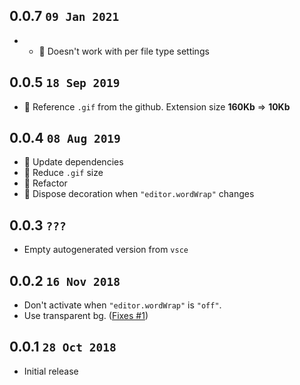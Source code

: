 ## 0.0.7 `09 Jan 2021`

- - 🐛 Doesn't work with per file type settings

## 0.0.5 `18 Sep 2019`

- 🔨 Reference `.gif` from the github. Extension size **160Kb** => **10Kb**

## 0.0.4 `08 Aug 2019`

- 🔨 Update dependencies
- 🔨 Reduce `.gif` size
- 🔨 Refactor
- 🐛 Dispose decoration when  `"editor.wordWrap"` changes

## 0.0.3 `???`

- Empty autogenerated version from `vsce`

## 0.0.2 `16 Nov 2018`

- Don't activate when `"editor.wordWrap"` is `"off"`.
- Use transparent bg. ([Fixes #1][i1])

## 0.0.1 `28 Oct 2018`

- Initial release

[i1]: https://github.com/usernamehw/vscode-highlight-logical-line/issues/1
